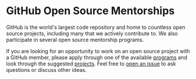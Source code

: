 # GitHub Open Source Mentorships

GitHub is the world's largest code repository and home to countless open source projects, including many that we actively contribute to. We also participate in several open source mentorship programs.

If you are looking for an opportunity to work on an open source project with a GitHub member, please apply through one of the available [programs][program] and look through the suggested [projects][project]. Feel free to [open an issue](https://github.com/github/mentorships/labels/question) to ask questions or discuss other ideas.

[project]: https://github.com/github/mentorships/labels/project
[program]: https://github.com/github/mentorships/labels/program
[question]: https://github.com/github/mentorships/labels/question
